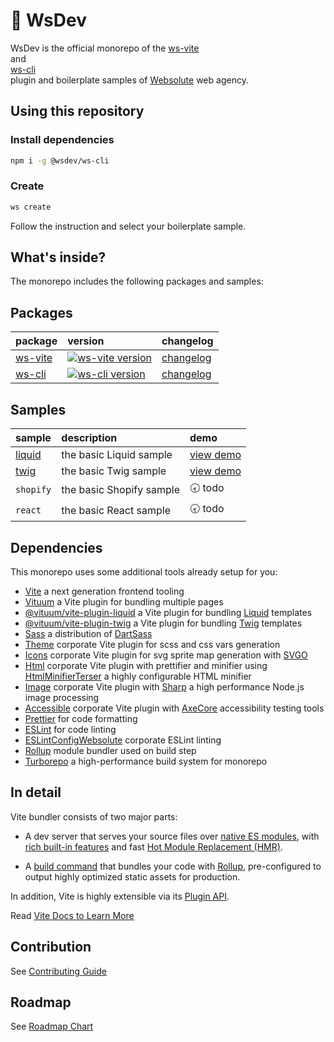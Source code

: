 # 🔵 WsDev

WsDev is the official monorepo of the 
[ws-vite](packages/ws-vite/README.md)  
and  
[ws-cli](packages/ws-cli/README.md)  
plugin and boilerplate samples of 
[Websolute](https://www.websolute.com) web agency.

## Using this repository

### Install dependencies

```sh
npm i -g @wsdev/ws-cli
```
### Create 

```sh
ws create
```

Follow the instruction and select your boilerplate sample.

## What's inside?  

The monorepo includes the following packages and samples:

## Packages

|package                      |version                                                                                                           | changelog                                   |
|:----------------------------|:---------------------------------------------------------------------------------------------------------------- |:--------------------------------------------|	
|[ws-vite](packages/ws-vite)  |[![ws-vite version](https://img.shields.io/npm/v/@wsdev/ws-vite.svg?label=%20)](packages/ws-vite/CHANGELOG.md)    |[changelog](packages/ws-vite/CHANGELOG.md)   |
|[ws-cli](packages/ws-vite)   |[![ws-cli version](https://img.shields.io/npm/v/@wsdev/ws-cli.svg?label=%20)](packages/ws-cli/CHANGELOG.md)       |[changelog](packages/ws-cli/CHANGELOG.md)    |

## Samples

|sample                                 |description                  |demo                                                    |
|:--------------------------------------|:----------------------------|:-------------------------------------------------------|	
|[liquid](samples/liquid/README.md)     |the basic Liquid sample      |[view demo](https://wsdev-liquid-actarian.vercel.app/)  |
|[twig](samples/twig/README.md)         |the basic Twig sample        |[view demo](https://wsdev-twig-actarian.vercel.app/)    |
|`shopify`                              |the basic Shopify sample     |🕣 todo                                                 |
|`react`                                |the basic React sample       |🕣 todo                                                 |

## Dependencies

This monorepo uses some additional tools already setup for you:

- [Vite](https://vitejs.dev/) a next generation frontend tooling
- [Vituum](https://vituum.dev/) a Vite plugin for bundling multiple pages
- [@vituum/vite-plugin-liquid](https://vituum.dev/plugins/liquid.html) a Vite plugin for bundling [Liquid](https://liquidjs.com/) templates
- [@vituum/vite-plugin-twig](https://vituum.dev/plugins/twig.html) a Vite plugin for bundling [Twig](https://twig.symfony.com/doc/3.x/) templates
- [Sass](https://www.npmjs.com/package/sass) a distribution of [DartSass](https://sass-lang.com/dart-sass/)
- [Theme](packages/ws-vite/src/plugins/theme.js) corporate Vite plugin for scss and css vars generation
- [Icons](packages/ws-vite/src/plugins/icons.js) corporate Vite plugin for svg sprite map generation with [SVGO](https://github.com/svg/svgo)
- [Html](packages/ws-vite/src/plugins/html.js) corporate Vite plugin with prettifier and minifier using [HtmlMinifierTerser](https://www.npmjs.com/package/html-minifier-terser) a highly configurable HTML minifier
- [Image](packages/ws-vite/src/plugins/image.js) corporate Vite plugin with [Sharp](https://sharp.pixelplumbing.com/) a high performance Node.js image processing
- [Accessible](packages/ws-vite/src/plugins/accessible.js) corporate Vite plugin with [AxeCore](https://www.deque.com/axe/) accessibility testing tools
- [Prettier](https://prettier.io) for code formatting
- [ESLint](https://eslint.org/) for code linting
- [ESLintConfigWebsolute](https://www.npmjs.com/package/eslint-config-websolute) corporate ESLint linting
- [Rollup](https://rollupjs.org/configuration-options/) module bundler used on build step
- [Turborepo](https://turbo.build/) a high-performance build system for monorepo

## In detail

Vite bundler consists of two major parts:

- A dev server that serves your source files over [native ES modules](https://developer.mozilla.org/en-US/docs/Web/JavaScript/Guide/Modules), with [rich built-in features](https://vitejs.dev/guide/features.html) and fast [Hot Module Replacement (HMR)](https://vitejs.dev/guide/features.html#hot-module-replacement).

- A [build command](https://vitejs.dev/guide/build.html) that bundles your code with [Rollup](https://rollupjs.org), pre-configured to output highly optimized static assets for production.

In addition, Vite is highly extensible via its [Plugin API](https://vitejs.dev/guide/api-plugin.html).

Read [Vite Docs to Learn More](https://vitejs.dev)

## Contribution

See [Contributing Guide](CONTRIBUTING.md)

## Roadmap

See [Roadmap Chart](docs/ROADMAP.md)
